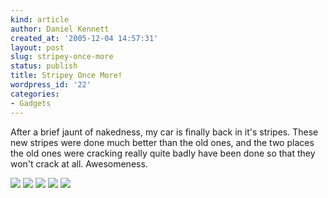 ```yaml
---
kind: article
author: Daniel Kennett
created_at: '2005-12-04 14:57:31'
layout: post
slug: stripey-once-more
status: publish
title: Stripey Once More!
wordpress_id: '22'
categories:
- Gadgets
---
```


After a brief jaunt of nakedness, my car is finally back in it's stripes. These new stripes were done much better than the old ones, and the two places the old ones were cracking really quite badly have been done so that they won't crack at all. Awesomeness. 

<img src="/pictures/rx8/msfr.jpg" />

<img src="/pictures/rx8/msfrfar.jpg" />

<img src="/pictures/rx8/msside.jpg" />

<img src="/pictures/rx8/msfront.jpg" />

<img src="/pictures/rx8/msback.jpg" />